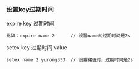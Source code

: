 ### 设置key过期时间

expire key 过期时间

    比如：expire name 2      // 设置name的过期时间是2s

setex key 过期时间 value

    setex name 2 yurong333  // 设置键值对，过期时间是2s




 